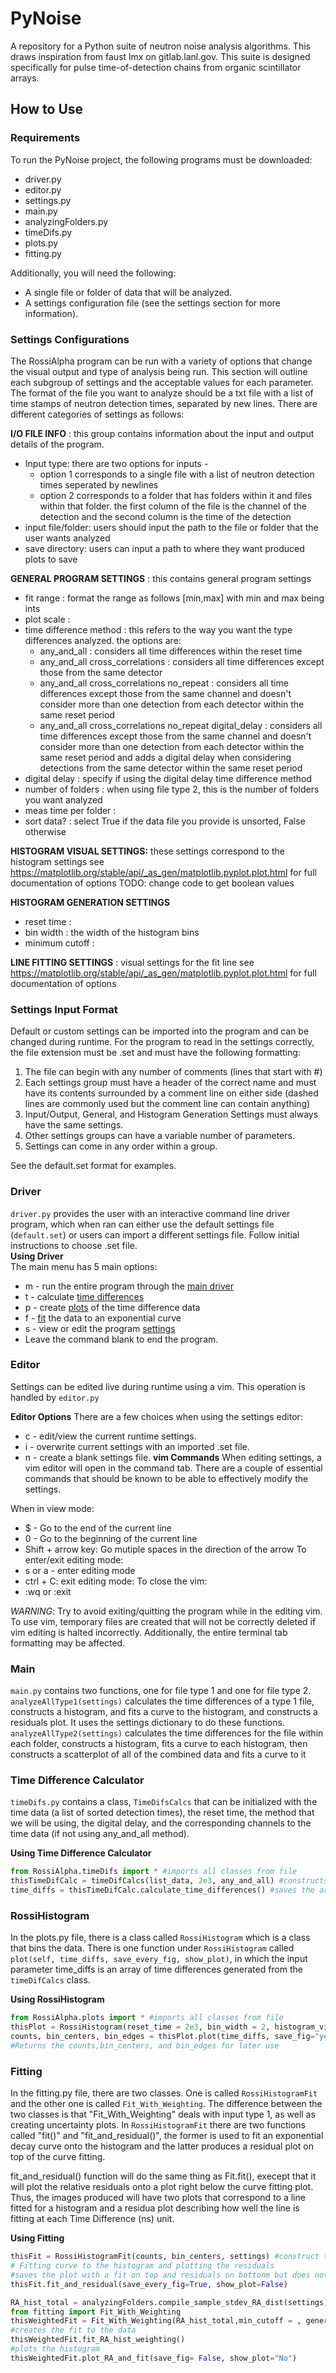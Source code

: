 # PyNoise

A repository for a Python suite of neutron noise analysis algorithms. This draws inspiration from faust lmx on gitlab.lanl.gov. This suite is designed specifically for pulse time-of-detection chains from organic scintillator arrays.

## How to Use


### Requirements

To run the PyNoise project, the following programs must be downloaded:
* driver.py
* editor.py
* settings.py
* main.py
* analyzingFolders.py
* timeDifs.py
* plots.py
* fitting.py

Additionally, you will need the following:
* A single file or folder of data that will be analyzed.
* A settings configuration file (see the settings section for more information).

### Settings Configurations

The RossiAlpha program can be run with a variety of options that change the visual output and type of analysis being run. This section will outline each subgroup of settings and the acceptable values for each parameter. The format of the file you want to analyze should be a txt file with a list of time stamps of neutron detection times, separated by new lines.
There are different categories of settings as follows:  

**I/O FILE INFO** : this group contains information about the input and output details of the program.
* Input type: there are two options for inputs - 
    * option 1 corresponds to a single file with a list of neutron detection times seperated by newlines 
    * option 2 corresponds to a folder that has folders within it and files within that folder. the first column of the file is the channel of the detection and the second column is the time of the detection
* input file/folder: users should input the path to the file or folder that the user wants analyzed
* save directory: users can input a path to where they want produced plots to save

 
**GENERAL PROGRAM SETTINGS** : this contains general program settings     
* fit range : format the range as follows [min,max] with min and max being ints  
* plot scale :  
* time difference method : this refers to the way you want the type differences analyzed. the options are:  
    * any_and_all :  considers all time differences within the reset time
    * any_and_all cross_correlations :  considers all time differences except those from the same detector
    * any_and_all cross_correlations no_repeat :  considers all time differences except those from the same channel and doesn't consider more than one detection from each detector within the same reset period
    * any_and_all cross_correlations no_repeat digital_delay :  considers all time differences except those from the same channel and doesn't consider more than one detection from each detector within the same reset period and adds a digital delay when considering detections from the same detector within the same reset period
* digital delay : specify if using the digital delay time difference method
* number of folders : when using file type 2, this is the number of folders you want analyzed  
* meas time per folder :  
* sort data? : select True if the data file you provide is unsorted, False otherwise  

**HISTOGRAM VISUAL SETTINGS:** these settings correspond to the histogram settings see https://matplotlib.org/stable/api/_as_gen/matplotlib.pyplot.plot.html for full documentation of options TODO: change code to get boolean values

**HISTOGRAM GENERATION SETTINGS**  
* reset time :   
* bin width : the width of the histogram bins  
* minimum cutoff :  

**LINE FITTING SETTINGS** : visual settings for the fit line see https://matplotlib.org/stable/api/_as_gen/matplotlib.pyplot.plot.html for full documentation of options    

### Settings Input Format
Default or custom settings can be imported into the program and can be changed during runtime. For the program to read in the settings correctly, the file extension must be .set and must have the following formatting:
1. The file can begin with any number of comments (lines that start with #)
2. Each settings group must have a header of the correct name and must have its contents surrounded by a comment line on either side (dashed lines are commonly used but the comment line can contain anything)
3. Input/Output, General, and Histogram Generation Settings must always have the same settings.
4. Other settings groups can have a variable number of parameters.
5. Settings can come in any order within a group.

See the default.set format for examples.


### Driver
```driver.py``` provides the user with an interactive command line driver program, which when ran can either use the default settings file (```default.set```) or users can import a different settings file. Follow initial instructions to choose .set file.   
**Using Driver**   
The main menu has 5 main options:
* m - run the entire program through the [main driver](#main)
* t - calculate [time differences](#time-difference-calculator)
* p - create [plots](#rossihistogram) of the time difference data
* f - [fit](#fitting) the data to an exponential curve
* s - view or edit the program [settings](#settings-configurations)
* Leave the command blank to end the program.


### Editor
Settings can be edited live during runtime using a vim. This operation is handled by ```editor.py```

**Editor Options**
There are a few choices when using the settings editor:
* c - edit/view the current runtime settings.
* i - overwrite current settings with an imported .set file.
* n - create a blank settings file.
**vim Commands**
When editing settings, a vim editor will open in the command tab. There are a couple of essential commands that should be known to be able to effectively modify the settings.

When in view mode:
* $ - Go to the end of the current line
* 0 - Go to the beginning of the current line
* Shift + arrow key: Go mutiple spaces in the direction of the arrow
To enter/exit editing mode:
* s or a - enter editing mode
* ctrl + C: exit editing mode:
To close the vim:
* :wq or :exit

*WARNING*: Try to avoid exiting/quitting the program while in the editing vim. To use vim, temporary files are created that will not be correctly deleted if vim editing is halted incorrectly. Additionally, the entire terminal tab formatting may be affected.

### Main
```main.py``` contains two functions, one for file type 1 and one for file type 2. ```analyzeAllType1(settings)``` calculates the time differences of a type 1 file, constructs a histogram, and fits a curve to the histogram, and constructs a residuals plot. It uses the settings dictionary to do these functions.   
```analyzeAllType2(settings)``` calculates the time differences for the file within each folder, constructs a histogram, fits a curve to each histogram, then constructs a scatterplot of all of the combined data and fits a curve to it

### Time Difference Calculator
```timeDifs.py``` contains a class, ```TimeDifsCalcs``` that can be initialized with the time data (a list of sorted detection times), the reset time, the method that we will be using, the digital delay, and the corresponding channels to the time data (if not using any_and_all method).

**Using Time Difference Calculator**
```python
from RossiAlpha.timeDifs import * #imports all classes from file
thisTimeDifCalc = timeDifCalcs(list_data, 2e3, any_and_all) #constructs an object called thisTimeDifCalc with a reset time of 2000 and method = any_and_all
time_diffs = thisTimeDifCalc.calculate_time_differences() #saves the array of time diffs as time_diffs
```

### RossiHistogram
In the plots.py file, there is a class called ```RossiHistogram``` which is a class that bins the data. There is one function under ```RossiHistogram``` called ```plot(self, time_diffs, save_every_fig, show_plot)```, in which the input parameter time_diffs is an array of time differences generated from the ```timeDifCalcs``` class.

**Using RossiHistogram**
```python
from RossiAlpha.plots import * #imports all classes from file
thisPlot = RossiHistogram(reset_time = 2e3, bin_width = 2, histogram_visual_settings, save_dir = '/path/to/save/plot.png') #construct a RossiHistogram object specifying the reset time, bin width, visual settings, and (optional) path to where you want plot to save
counts, bin_centers, bin_edges = thisPlot.plot(time_diffs, save_fig="yes", show_plot="no") #constructs the histogram with the time differences and saves it to the save_dir
#Returns the counts,bin_centers, and bin_edges for later use
```


### Fitting
In the fitting.py file, there are two classes. One is called ```RossiHistogramFit``` and the other one is called ```Fit_With_Weighting```. The difference between the two classes is that "Fit_With_Weighting" deals with input type 1, as well as creating uncertainty plots. In ```RossiHistogramFit``` there are two functions called "fit()" and "fit_and_residual()", the former is used to fit an exponential decay curve onto the histogram and the latter produces a residual plot on top of the curve fitting.

fit_and_residual() function will do the same thing as Fit.fit(), execept that it will plot the relative residuals onto a plot right below the curve fitting plot. Thus, the images produced will have two plots that correspond to a line fitted for a histogram and a residua plot describing how well the line is fitting at each Time Difference (ns) unit. 

**Using Fitting**


```python
thisFit = RossiHistogramFit(counts, bin_centers, settings) #construct the fit object
# Fitting curve to the histogram and plotting the residuals
#saves the plot with a fit on top and residuals on bottonm but does not show it
thisFit.fit_and_residual(save_every_fig=True, show_plot=False)
```
```python
RA_hist_total = analyzingFolders.compile_sample_stdev_RA_dist(settings)
from fitting import Fit_With_Weighting
thisWeightedFit = Fit_With_Weighting(RA_hist_total,min_cutoff = , general_settings,saveDir, fitting_opts, residual_opts)
#creates the fit to the data 
thisWeightedFit.fit_RA_hist_weighting()
#plots the histogram
thisWeightedFit.plot_RA_and_fit(save_fig= False, show_plot="No")

```
